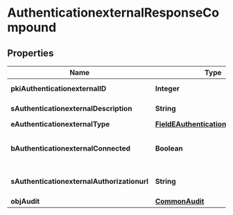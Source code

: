 

# AuthenticationexternalResponseCompound

## Properties

Name | Type | Description | Notes
------------ | ------------- | ------------- | -------------
**pkiAuthenticationexternalID** | **Integer** | The unique ID of the Authenticationexternal | 
**sAuthenticationexternalDescription** | **String** | The description of the Authenticationexternal | 
**eAuthenticationexternalType** | [**FieldEAuthenticationexternalType**](FieldEAuthenticationexternalType.md) |  | 
**bAuthenticationexternalConnected** | **Boolean** | Whether the Authenticationexternal has been connected or not |  [optional]
**sAuthenticationexternalAuthorizationurl** | **String** | The url to authorize the Authenticationexternal |  [optional]
**objAudit** | [**CommonAudit**](CommonAudit.md) |  | 




